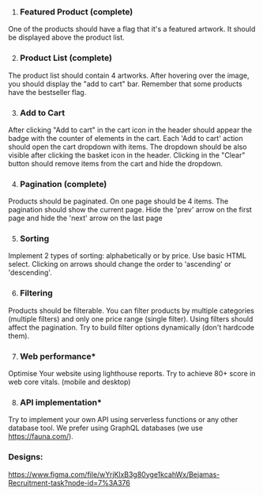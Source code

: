 1. ### Featured Product (complete)
One of the products should have a flag that it's a featured artwork. It should be displayed above the product list.

2.  ### Product List (complete)
The product list should contain 4 artworks. After hovering over the image, you should display the "add to cart" bar.
Remember that some products have the bestseller flag.

3. ### Add to Cart
After clicking "Add to cart" in the cart icon in the header should appear the badge with the counter of elements in
the cart. Each 'Add to cart' action should open the cart dropdown with items. The dropdown should be also visible
after clicking the basket icon in the header. Clicking in the "Clear" button should remove items from the cart and
hide the dropdown.

4. ### Pagination (complete)
Products should be paginated. On one page should be 4 items. The pagination should show the current page. Hide
the 'prev' arrow on the first page and hide the 'next' arrow on the last page

5. ### Sorting
Implement 2 types of sorting: alphabetically or by price. Use basic HTML select. Clicking on arrows should change
the order to 'ascending' or 'descending'.

6. ### Filtering
Products should be filterable. You can filter products by multiple categories (multiple filters) and only one price
range (single filter). Using filters should affect the pagination. Try to build filter options dynamically (don't hardcode
them).

7. ### Web performance*
Optimise Your website using lighthouse reports. Try to achieve 80 score in web core vitals. (mobile and desktop)

8. ### API implementation*
Try to implement your own API using serverless functions or any other database tool. We prefer using GraphQL
databases (we use https://fauna.com/).

### Designs:
https://www.figma.com/file/wYrjKlxB3g80yge1kcahWx/Bejamas-Recruitment-task?node-id=7%3A376